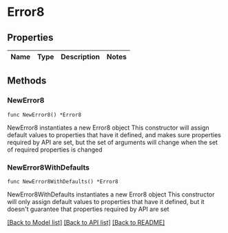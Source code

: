 # Error8

## Properties

Name | Type | Description | Notes
------------ | ------------- | ------------- | -------------

## Methods

### NewError8

`func NewError8() *Error8`

NewError8 instantiates a new Error8 object
This constructor will assign default values to properties that have it defined,
and makes sure properties required by API are set, but the set of arguments
will change when the set of required properties is changed

### NewError8WithDefaults

`func NewError8WithDefaults() *Error8`

NewError8WithDefaults instantiates a new Error8 object
This constructor will only assign default values to properties that have it defined,
but it doesn't guarantee that properties required by API are set


[[Back to Model list]](../README.md#documentation-for-models) [[Back to API list]](../README.md#documentation-for-api-endpoints) [[Back to README]](../README.md)


